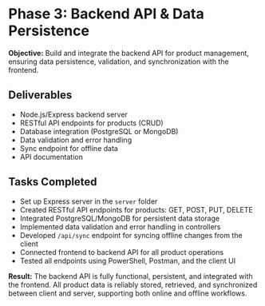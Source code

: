 # Phase 3: Backend API & Data Persistence

**Objective:**
Build and integrate the backend API for product management, ensuring data persistence, validation, and synchronization with the frontend.

## Deliverables
- Node.js/Express backend server
- RESTful API endpoints for products (CRUD)
- Database integration (PostgreSQL or MongoDB)
- Data validation and error handling
- Sync endpoint for offline data
- API documentation

## Tasks Completed
- Set up Express server in the `server` folder
- Created RESTful API endpoints for products: GET, POST, PUT, DELETE
- Integrated PostgreSQL/MongoDB for persistent data storage
- Implemented data validation and error handling in controllers
- Developed `/api/sync` endpoint for syncing offline changes from the client
- Connected frontend to backend API for all product operations
- Tested all endpoints using PowerShell, Postman, and the client UI

**Result:**
The backend API is fully functional, persistent, and integrated with the frontend. All product data is reliably stored, retrieved, and synchronized between client and server, supporting both online and offline workflows.
